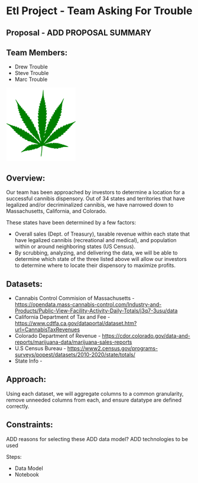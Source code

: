 # Etl Project - Team Asking For Trouble

## Proposal - ADD PROPOSAL SUMMARY

## Team Members:
* Drew Trouble
* Steve Trouble
* Marc Trouble

![alt text](./Images/CanniLeaf.png) 

## Overview:
Our team has been approached by investors to determine a location for a successful cannibis dispensory. 
Out of 34 states and territories that have legalized and/or decriminalized cannibis, we have narrowed down to Massachusetts, California, and Colorado. 

These states have been determined by a few factors:
* Overall sales (Dept. of Treasury), taxable revenue within each state that have legalized cannibis (recreational and medical), and population within or around neighboring states (US Census).
* By scrubbing, analyzing, and delivering the data, we will be able to determine which state of the three listed above will allow our investors to determine where to locate their dispensory to maximize profits.

## Datasets:
* Cannabis Control Commision of Massachusetts - https://opendata.mass-cannabis-control.com/Industry-and-Products/Public-View-Facility-Activity-Daily-Totals/j3q7-3usu/data
* California Department of Tax and Fee - https://www.cdtfa.ca.gov/dataportal/dataset.htm?url=CannabisTaxRevenues
* Colorado Department of Revenue - https://cdor.colorado.gov/data-and-reports/marijuana-data/marijuana-sales-reports
* U.S Census Bureau - https://www2.census.gov/programs-surveys/popest/datasets/2010-2020/state/totals/
* State Info - 

## Approach:
Using each dataset, we will aggregate columns to a common granularity, remove unneeded columns from each, and ensure datatype are defined correctly.

## Constraints:

ADD reasons for selecting these
ADD data model?
ADD technologies to be used

Steps:
 - Data Model
 - Notebook 